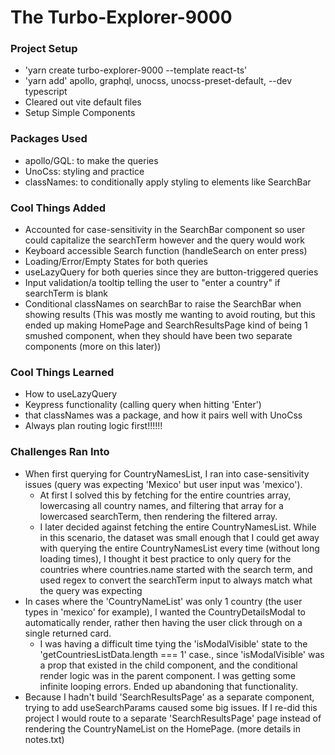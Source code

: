 # The Turbo-Explorer-9000

### Project Setup

- 'yarn create turbo-explorer-9000 --template react-ts'
- 'yarn add' apollo, graphql, unocss, unocss-preset-default, --dev typescript
- Cleared out vite default files
- Setup Simple Components

### Packages Used

- apollo/GQL: to make the queries
- UnoCss: styling and practice
- classNames: to conditionally apply styling to elements like SearchBar

### Cool Things Added

- Accounted for case-sensitivity in the SearchBar component so user could capitalize the searchTerm however and the query would work
- Keyboard accessible Search function (handleSearch on enter press)
- Loading/Error/Empty States for both queries
- useLazyQuery for both queries since they are button-triggered queries
- Input validation/a tooltip telling the user to "enter a country" if searchTerm is blank
- Conditional classNames on searchBar to raise the SearchBar when showing results (This was mostly me wanting to avoid routing, but this ended up making HomePage and SearchResultsPage kind of being 1 smushed component, when they should have been two separate components (more on this later))

### Cool Things Learned

- How to useLazyQuery
- Keypress functionality (calling query when hitting 'Enter')
- that classNames was a package, and how it pairs well with UnoCss
- Always plan routing logic first!!!!!!

### Challenges Ran Into

- When first querying for CountryNamesList, I ran into case-sensitivity issues (query was expecting 'Mexico' but user input was 'mexico').
  - At first I solved this by fetching for the entire countries array, lowercasing all country names, and filtering that array for a lowercased searchTerm, then rendering the filtered array.
  - I later decided against fetching the entire CountryNamesList. While in this scenario, the dataset was small enough that I could get away with querying the entire CountryNamesList every time (without long loading times), I thought it best practice to only query for the countries where countries.name started with the search term, and used regex to convert the searchTerm input to always match what the query was expecting
- In cases where the 'CountryNameList' was only 1 country (the user types in 'mexico' for example), I wanted the CountryDetailsModal to automatically render, rather then having the user click through on a single returned card.
  - I was having a difficult time tying the 'isModalVisible' state to the 'getCountriesListData.length === 1' case., since 'isModalVisible' was a prop that existed in the child component, and the conditional render logic was in the parent component. I was getting some infinite looping errors. Ended up abandoning that functionality.
- Because I hadn't build 'SearchResultsPage' as a separate component, trying to add useSearchParams caused some big issues. If I re-did this project I would route to a separate 'SearchResultsPage' page instead of rendering the CountryNameList on the HomePage. (more details in notes.txt)
